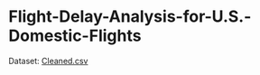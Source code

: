 # Flight-Delay-Analysis-for-U.S.-Domestic-Flights

Dataset: [Cleaned.csv](https://drive.google.com/file/d/1661aFZMCeuNcA8_eDBwuDaqeeOU6ig6s/view?usp=drivesdk)
